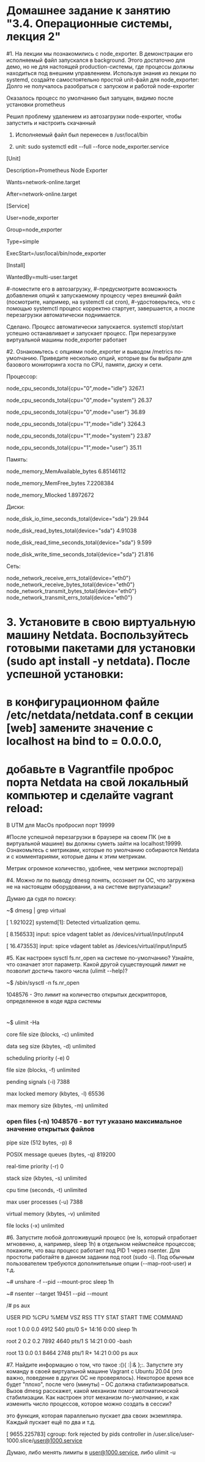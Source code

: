 # Домашнее задание к занятию "3.4. Операционные системы, лекция 2"

#1. На лекции мы познакомились с node_exporter. В демонстрации его исполняемый файл запускался в background. Этого достаточно для демо, но не для настоящей production-системы, где процессы должны находиться под внешним управлением. Используя знания из лекции по systemd, создайте самостоятельно простой unit-файл для node_exporter: 
Долго не получалось разобраться с запуском и работой node-exporter

Оказалось процесс по умолчанию был запущен, видимо после установки prometheus

Решил проблему удалением из автозагрузки node-exporter, чтобы запустить и настроить скачанный

1. Исполняемый файл был перенесен в /usr/local/bin

2. unit:
sudo systemctl edit --full --force node_exporter.service

[Unit]

Description=Prometheus Node Exporter

Wants=network-online.target

After=network-online.target

[Service]

User=node_exporter

Group=node_exporter

Type=simple

ExecStart=/usr/local/bin/node_exporter

[Install]

WantedBy=multi-user.target


#-поместите его в автозагрузку,
#-предусмотрите возможность добавления опций к запускаемому процессу через внешний файл (посмотрите, например, на systemctl cat cron), 
#-удостоверьтесь, что с помощью systemctl процесс корректно стартует, завершается, а после перезагрузки автоматически поднимается. 

Сделано. Процесс автоматически запускается. systemctl stop/start успешно останавливает и запускает процесс. При перезагрузке виртуальной машины node_exporter работает

#2. Ознакомьтесь с опциями node_exporter и выводом /metrics по-умолчанию. Приведите несколько опций, которые вы бы выбрали для базового мониторинга хоста по CPU, памяти, диску и сети.

Процессор:

node_cpu_seconds_total{cpu="0",mode="idle"} 3267.1

node_cpu_seconds_total{cpu="0",mode="system"} 26.37

node_cpu_seconds_total{cpu="0",mode="user"} 36.89

node_cpu_seconds_total{cpu="1",mode="idle"} 3264.3

node_cpu_seconds_total{cpu="1",mode="system"} 23.87

node_cpu_seconds_total{cpu="1",mode="user"} 35.11

Память:

node_memory_MemAvailable_bytes 6.85146112

node_memory_MemFree_bytes 7.2208384

node_memory_Mlocked 1.8972672

Диски:

node_disk_io_time_seconds_total{device="sda"} 29.944
    
node_disk_read_bytes_total{device="sda"} 4.91038

node_disk_read_time_seconds_total{device="sda"} 9.599
    
node_disk_write_time_seconds_total{device="sda"} 21.816

Сеть:

node_network_receive_errs_total{device="eth0"} 
node_network_receive_bytes_total{device="eth0"} 
node_network_transmit_bytes_total{device="eth0"}
node_network_transmit_errs_total{device="eth0"}

# 3. Установите в свою виртуальную машину Netdata. Воспользуйтесь готовыми пакетами для установки (sudo apt install -y netdata). После успешной установки:

# в конфигурационном файле /etc/netdata/netdata.conf в секции [web] замените значение с localhost на bind to = 0.0.0.0,
# добавьте в Vagrantfile проброс порта Netdata на свой локальный компьютер и сделайте vagrant reload:

В UTM для MacOs пробросил порт 19999

#После успешной перезагрузки в браузере на своем ПК (не в виртуальной машине) вы должны суметь зайти на localhost:19999. Ознакомьтесь с метриками, которые по умолчанию собираются Netdata и с комментариями, которые даны к этим метрикам.

Метрик огромное количество, удобнее, чем метрики экспортера))

#4. Можно ли по выводу dmesg понять, осознает ли ОС, что загружена не на настоящем оборудовании, а на системе виртуализации?

Думаю да судя по поиску:

~$ dmesg | grep virtual

[    1.921022] systemd[1]: Detected virtualization qemu.

[    8.156533] input: spice vdagent tablet as /devices/virtual/input/input4

[   16.473553] input: spice vdagent tablet as /devices/virtual/input/input5

#5. Как настроен sysctl fs.nr_open на системе по-умолчанию? Узнайте, что означает этот параметр. Какой другой существующий лимит не позволит достичь такого числа (ulimit --help)?

~$ /sbin/sysctl -n fs.nr_open

1048576 - Это лимит на количество открытых дескрипторов, определенное в коде ядра системы

#

~$ ulimit -Ha

core file size          (blocks, -c) unlimited

data seg size           (kbytes, -d) unlimited

scheduling priority             (-e) 0

file size               (blocks, -f) unlimited

pending signals                 (-i) 7388

max locked memory       (kbytes, -l) 65536

max memory size         (kbytes, -m) unlimited

### **open files                      (-n) 1048576** - вот тут указано максимальное значение открытых файлов

pipe size            (512 bytes, -p) 8

POSIX message queues     (bytes, -q) 819200

real-time priority              (-r) 0

stack size              (kbytes, -s) unlimited

cpu time               (seconds, -t) unlimited

max user processes              (-u) 7388

virtual memory          (kbytes, -v) unlimited

file locks                      (-x) unlimited

#6. Запустите любой долгоживущий процесс (не ls, который отработает мгновенно, а, например, sleep 1h) в отдельном неймспейсе процессов; покажите, что ваш процесс работает под PID 1 через nsenter. Для простоты работайте в данном задании под root (sudo -i). Под обычным пользователем требуются дополнительные опции (--map-root-user) и т.д.

~# unshare -f --pid --mount-proc sleep 1h

~# nsenter --target 19451 --pid --mount

/# ps aux

USER PID %CPU %MEM    VSZ   RSS TTY      STAT START   TIME COMMAND

root           1  0.0  0.0   4912   540 pts/0    S+   14:16   0:00 sleep 1h

root           2  0.2  0.2   7892  4640 pts/1    S    14:21   0:00 -bash

root          13  0.0  0.1   8464  2748 pts/1    R+   14:21   0:00 ps aux

#7. Найдите информацию о том, что такое :(){ :|:& };:. Запустите эту команду в своей виртуальной машине Vagrant с Ubuntu 20.04 (это важно, поведение в других ОС не проверялось). Некоторое время все будет "плохо", после чего (минуты) – ОС должна стабилизироваться. Вызов dmesg расскажет, какой механизм помог автоматической стабилизации. Как настроен этот механизм по-умолчанию, и как изменить число процессов, которое можно создать в сессии?

это функция, которая параллельно пускает два своих экземпляра. Каждый пускает ещё по два и т.д.

[ 9655.225783] cgroup: fork rejected by pids controller in /user.slice/user-1000.slice/user@1000.service

Думаю, либо менять лимиты в user@1000.service, либо ulimit -u